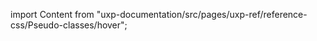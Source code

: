 
import Content from "uxp-documentation/src/pages/uxp-ref/reference-css/Pseudo-classes/hover";

<Content query="product=xd"/>
